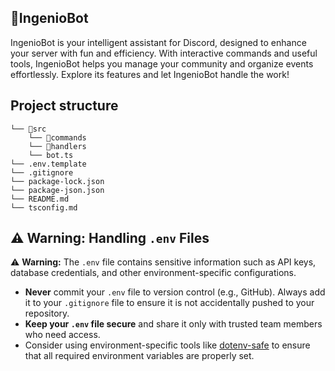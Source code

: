 ## 🤖IngenioBot

IngenioBot is your intelligent assistant for Discord, designed to enhance your server with fun and efficiency. With interactive commands and useful tools, IngenioBot helps you manage your community and organize events effortlessly. Explore its features and let IngenioBot handle the work!

## Project structure

```
└── 📁src
    └── 📁commands
    └── 📁handlers
    └── bot.ts
└── .env.template
└── .gitignore
└── package-lock.json
└── package-json.json
└── README.md
└── tsconfig.md
```

## ⚠️ Warning: Handling `.env` Files

⚠️ **Warning:** The `.env` file contains sensitive information such as API keys, database credentials, and other environment-specific configurations. 

- **Never** commit your `.env` file to version control (e.g., GitHub). Always add it to your `.gitignore` file to ensure it is not accidentally pushed to your repository.
- **Keep your `.env` file secure** and share it only with trusted team members who need access.
- Consider using environment-specific tools like [dotenv-safe](https://github.com/rolodato/dotenv-safe) to ensure that all required environment variables are properly set.